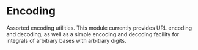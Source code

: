 # Encoding

Assorted encoding utilities. This module currently provides URL encoding and decoding, as well as
a simple encoding and decoding facility for integrals of arbitrary bases with arbitrary digits.
